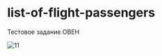 # list-of-flight-passengers
Тестовое задание ОВЕН

![11](https://user-images.githubusercontent.com/124485867/232017363-79d227ac-4e70-4d26-9e2e-6d9d4718f3fe.png)
